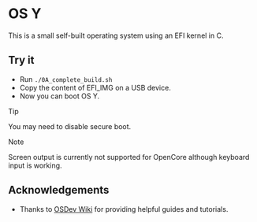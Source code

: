 # OS Y
This is a small self-built operating system using an EFI kernel in C.

## Try it

- Run `./0A_complete_build.sh`
- Copy the content of EFI_IMG on a USB device.
- Now you can boot OS Y. 

> [!TIP]
> You may need to disable secure boot.

> [!NOTE]
> Screen output is currently not supported for OpenCore although keyboard input is working.

## Acknowledgements
- Thanks to [OSDev Wiki](https://wiki.osdev.org) for providing helpful guides and tutorials.